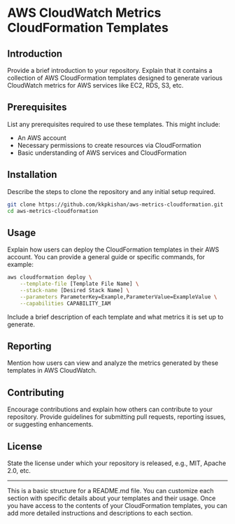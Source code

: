 # AWS CloudWatch Metrics CloudFormation Templates

## Introduction
Provide a brief introduction to your repository. Explain that it contains a collection of AWS CloudFormation templates designed to generate various CloudWatch metrics for AWS services like EC2, RDS, S3, etc.

## Prerequisites
List any prerequisites required to use these templates. This might include:
- An AWS account
- Necessary permissions to create resources via CloudFormation
- Basic understanding of AWS services and CloudFormation

## Installation
Describe the steps to clone the repository and any initial setup required.

```bash
git clone https://github.com/kkpkishan/aws-metrics-cloudformation.git
cd aws-metrics-cloudformation
```

## Usage
Explain how users can deploy the CloudFormation templates in their AWS account. You can provide a general guide or specific commands, for example:

```bash
aws cloudformation deploy \
    --template-file [Template File Name] \
    --stack-name [Desired Stack Name] \
    --parameters ParameterKey=Example,ParameterValue=ExampleValue \
    --capabilities CAPABILITY_IAM
```

Include a brief description of each template and what metrics it is set up to generate.

## Reporting
Mention how users can view and analyze the metrics generated by these templates in AWS CloudWatch.

## Contributing
Encourage contributions and explain how others can contribute to your repository. Provide guidelines for submitting pull requests, reporting issues, or suggesting enhancements.

## License
State the license under which your repository is released, e.g., MIT, Apache 2.0, etc.

---

This is a basic structure for a README.md file. You can customize each section with specific details about your templates and their usage. Once you have access to the contents of your CloudFormation templates, you can add more detailed instructions and descriptions to each section.
